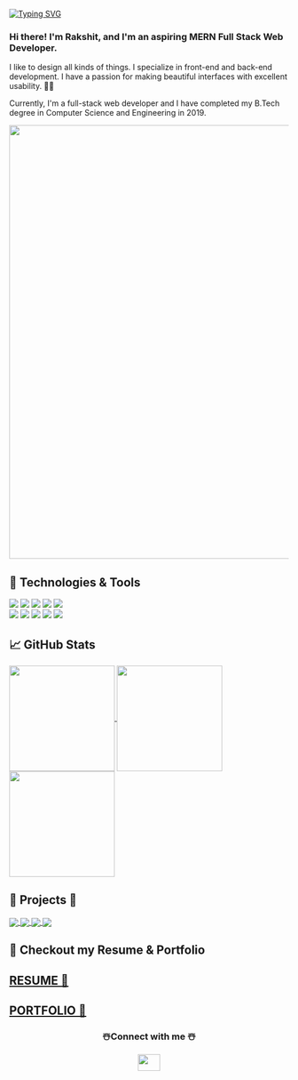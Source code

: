 [![Typing SVG](https://readme-typing-svg.herokuapp.com/?lines=Full+Stack+web+Developer;More+than+1500+Hours+Hard+Work;More+than+200+sleepless+nights)](https://git.io/typing-svg)

<h3> Hi there! I'm Rakshit, and I'm an aspiring MERN Full Stack Web Developer.</h3>
 I like to design all kinds of things. I specialize in front-end and back-end development. I have a passion for making beautiful interfaces with excellent usability. 🧑‍💻

Currently, I'm a full-stack web developer and I have completed my B.Tech degree in Computer Science and Engineering in 2019.

           

<img src="https://camo.githubusercontent.com/5ddf73ad3a205111cf8c686f687fc216c2946a75005718c8da5b837ad9de78c9/68747470733a2f2f7468756d62732e6766796361742e636f6d2f4576696c4e657874446576696c666973682d736d616c6c2e676966" width="780" />

## 🔧 Technologies & Tools

![](https://img.shields.io/badge/OS-Windows-informational?style=flat&logo=windows&logoColor=white&color=yellow)
![](https://img.shields.io/badge/Code-JavaScript-informational?style=flat&logo=javascript&logoColor=white&color=yellow)
![](https://img.shields.io/badge/Code-TypeScript-informational?style=flat&logo=typescript&logoColor=white&color=yellow)
![](https://img.shields.io/badge/Tools-React-informational?style=flat&logo=react&logoColor=white&color=yellow)
![](https://img.shields.io/badge/Tools-AWS-informational?style=flat&logo=vercel&logoColor=white&color=yellow)
<br />
![](https://img.shields.io/badge/Tools-Netlify-informational?style=flat&logo=netlify&logoColor=white&color=yellow)
![](https://img.shields.io/badge/Tools-Node.js-informational?style=flat&logo=nodejs&logoColor=white&color=yellow)
![](https://img.shields.io/badge/Tools-MongoDB-informational?style=flat&logo=mongodb&logoColor=white&color=yellow)
![](https://img.shields.io/badge/Tools-Express-informational?style=flat&logo=express&logoColor=white&color=yellow)
![](https://img.shields.io/badge/Tools-GitHub-informational?style=flat&logo=github&logoColor=white&color=yellow)


## &#x1f4c8; GitHub Stats

<a href='https://github-readme-stats.vercel.app/api/top-langs/?username=rakshitagarwal&theme=radical'>
  <img align="center" src="https://github-readme-stats.vercel.app/api/top-langs/?username=rakshitagarwal&theme=radical"  height="190px" />
</a>
  
  <a href= 'https://github-readme-stats.vercel.app/api?username=rakshitagarwal&count_private=true&theme=radical&show_icons=true'>
  <img align="center" cursor='none' src="https://github-readme-stats.vercel.app/api?username=rakshitagarwal&count_private=true&theme=radical&show_icons=true"  height="190px" />
  </a>

  <a href= 'https://github-readme-streak-stats.herokuapp.com/?user=rakshitagarwal&theme=radical&hide_border=false' >
  <img align="center" cursor='none' src="https://github-readme-streak-stats.herokuapp.com/?user=rakshitagarwal&theme=radical&hide_border=false"  height="190px" />
  </a>
<!--   <br />
  <a href="http://www.github.com/JaiminSheladiya"><img src="https://activity-graph.herokuapp.com/graph?username=JaiminSheladiya&bg_color=0D1147&color=5BCDEC&line=5BCDEC&point=FFFFFF&hide_border=true&custom_title=GitHub%20Commits%20Graph" alt="GitHub Commits Graph" /></a> -->

  
## 🚧 Projects 🚧


<a href="https://github.com/rakshitagarwal/book-store">
  <img align="center" src="https://github-readme-stats.vercel.app/api/pin/?username=rakshitagarwal&repo=book-store&theme=radical"   />
</a>    

<a href="https://github.com/rakshitagarwal/UniverCell">
  <img align="center" src="https://github-readme-stats.vercel.app/api/pin/?username=rakshitagarwal&repo=UniverCell&theme=radical"  />
</a>    

<a href="https://github.com/rakshitagarwal/aws-serverless-project/">
  <img align="center" src="https://github-readme-stats.vercel.app/api/pin/?username=rakshitagarwal&repo=aws-serverless-project&theme=radical" />
</a>    

<a href="https://github.com/rakshitagarwal/expense-tracker-REST">
  <img align="center" src="https://github-readme-stats.vercel.app/api/pin/?username=rakshitagarwal&repo=expense-tracker-REST&theme=radical"  />
</a>    
  
## 🐬 Checkout my Resume & Portfolio


## [RESUME 🎯](https://drive.google.com/file/d/191ZEHBmn6ib9tjeJddfPV2FX-G8NUA4k/view?usp=sharing)
## [PORTFOLIO 🚀](https://www.linkedin.com/in/rakshitagarwal/)


 <h3 align="center">☃️Connect with me ☃️</h3>
<p align="center">
<!-- <a href="https://www.linkedin.com/in/jaiminsheladiya/" target="_blank"><img align="center" src="https://raw.githubusercontent.com/rahuldkjain/github-profile-readme-generator/master/src/images/icons/Social/linked-in-alt.svg" alt="santanu-mohapatra-880204200" height="30" width="40" /></a>
<a href="https://www.facebook.com/profile.php?id=100008489898991" target="_blank"><img align="center" src="https://raw.githubusercontent.com/rahuldkjain/github-profile-readme-generator/master/src/images/icons/Social/facebook.svg" alt="7008467376.shaan" height="30" width="40" /></a>
<a href="https://www.instagram.com/jaimins106/" target="_blank"><img align="center" src="https://raw.githubusercontent.com/rahuldkjain/github-profile-readme-generator/master/src/images/icons/Social/instagram.svg" alt="shaan_tanu_jr" height="30" width="40" /></a> -->
<a href="mailto:rakshitag13@gmail.com?subject=Regarding Contact" target="_blank"><img align="center" src="https://www.svgrepo.com/show/303161/gmail-icon-logo.svg" height="30" width="40" /></a>
</p>

 <!-- <p align="center"><img  src="https://raw.githubusercontent.com/Trilokia/Trilokia/379277808c61ef204768a61bbc5d25bc7798ccf1/bottom_header.svg"></p> -->
